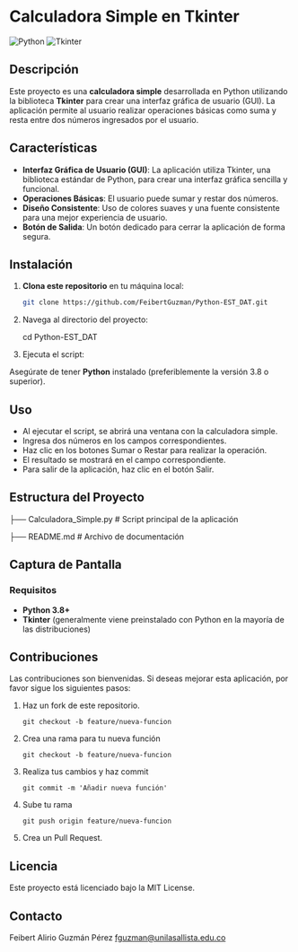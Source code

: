 # Calculadora Simple en Tkinter

![Python](https://img.shields.io/badge/python-3.8+-blue.svg)
![Tkinter](https://img.shields.io/badge/Tkinter-GUI-orange)

## Descripción

Este proyecto es una **calculadora simple** desarrollada en Python utilizando la biblioteca **Tkinter** para crear una interfaz gráfica de usuario (GUI). La aplicación permite al usuario realizar operaciones básicas como suma y resta entre dos números ingresados por el usuario. 

## Características

- **Interfaz Gráfica de Usuario (GUI)**: La aplicación utiliza Tkinter, una biblioteca estándar de Python, para crear una interfaz gráfica sencilla y funcional.
- **Operaciones Básicas**: El usuario puede sumar y restar dos números.
- **Diseño Consistente**: Uso de colores suaves y una fuente consistente para una mejor experiencia de usuario.
- **Botón de Salida**: Un botón dedicado para cerrar la aplicación de forma segura.

## Instalación

1. **Clona este repositorio** en tu máquina local:

   ```bash
   git clone https://github.com/FeibertGuzman/Python-EST_DAT.git

2. Navega al directorio del proyecto:

   cd Python-EST_DAT

3. Ejecuta el script:

Asegúrate de tener **Python** instalado (preferiblemente la versión 3.8 o superior).

   

## Uso
- Al ejecutar el script, se abrirá una ventana con la calculadora simple.
- Ingresa dos números en los campos correspondientes.
- Haz clic en los botones Sumar o Restar para realizar la operación.
- El resultado se mostrará en el campo correspondiente.
- Para salir de la aplicación, haz clic en el botón Salir.

## Estructura del Proyecto
├── Calculadora_Simple.py   # Script principal de la aplicación

├── README.md              # Archivo de documentación

## Captura de Pantalla

### Requisitos
- **Python 3.8+**
- **Tkinter** (generalmente viene preinstalado con Python en la mayoría de las distribuciones)

## Contribuciones
Las contribuciones son bienvenidas. Si deseas mejorar esta aplicación, por favor sigue los siguientes pasos:

1. Haz un fork de este repositorio.
   
   `git checkout -b feature/nueva-funcion`
   
2. Crea una rama para tu nueva función
  
   `git checkout -b feature/nueva-funcion`
   
3. Realiza tus cambios y haz commit
   
   `git commit -m 'Añadir nueva función'`
  
4. Sube tu rama

   `git push origin feature/nueva-funcion`
   
5. Crea un Pull Request.

## **Licencia**
Este proyecto está licenciado bajo la MIT License.

## **Contacto**
Feibert Alirio Guzmán Pérez
fguzman@unilasallista.edu.co






